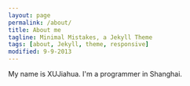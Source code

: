 ```yaml
---
layout: page
permalink: /about/
title: About me
tagline: Minimal Mistakes, a Jekyll Theme
tags: [about, Jekyll, theme, responsive]
modified: 9-9-2013
---
```


My name is XUJiahua. I'm a programmer in Shanghai. 
